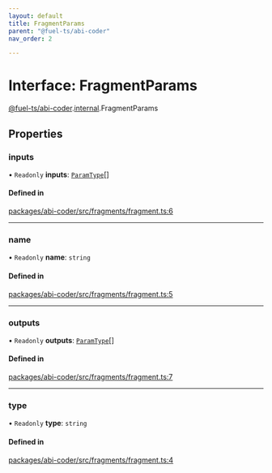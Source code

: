 ```yaml
---
layout: default
title: FragmentParams
parent: "@fuel-ts/abi-coder"
nav_order: 2

---
```


# Interface: FragmentParams

[@fuel-ts/abi-coder](../index.md).[internal](../namespaces/internal.md).FragmentParams

## Properties

### inputs

• `Readonly` **inputs**: [`ParamType`](../classes/internal-ParamType.md)[]

#### Defined in

[packages/abi-coder/src/fragments/fragment.ts:6](https://github.com/FuelLabs/fuels-ts/blob/master/packages/abi-coder/src/fragments/fragment.ts#L6)

___

### name

• `Readonly` **name**: `string`

#### Defined in

[packages/abi-coder/src/fragments/fragment.ts:5](https://github.com/FuelLabs/fuels-ts/blob/master/packages/abi-coder/src/fragments/fragment.ts#L5)

___

### outputs

• `Readonly` **outputs**: [`ParamType`](../classes/internal-ParamType.md)[]

#### Defined in

[packages/abi-coder/src/fragments/fragment.ts:7](https://github.com/FuelLabs/fuels-ts/blob/master/packages/abi-coder/src/fragments/fragment.ts#L7)

___

### type

• `Readonly` **type**: `string`

#### Defined in

[packages/abi-coder/src/fragments/fragment.ts:4](https://github.com/FuelLabs/fuels-ts/blob/master/packages/abi-coder/src/fragments/fragment.ts#L4)
